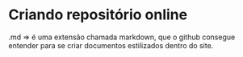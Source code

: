 # Criando repositório online

.md => é uma extensão chamada markdown, que o github consegue entender para se criar documentos estilizados dentro do site.

